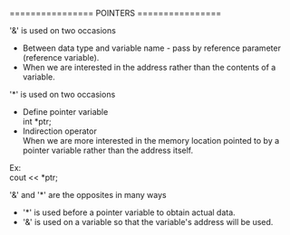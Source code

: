 ================ POINTERS ================

'&' is used on two occasions
- Between data type and variable name - pass by reference parameter (reference variable).
- When we are interested in the address rather than the contents of a variable.<br />

'*' is used on two occasions
- Define pointer variable<br />
int *ptr;
- Indirection operator<br />
When we are more interested in the memory location pointed to by a pointer variable rather than the address itself.<br />

Ex:<br />
cout << *ptr;<br />
<!-- Since ptr is a pointer variable, * dereferences ptr -->
<!-- The values stored at the location ptr points to will be printed -->

'&' and '*' are the opposites in many ways
- '*' is used before a pointer variable to obtain actual data.
- '&' is used on a variable so that the variable's address will be used.